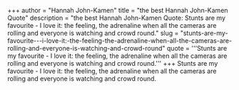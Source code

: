 +++
author = "Hannah John-Kamen"
title = "the best Hannah John-Kamen Quote"
description = "the best Hannah John-Kamen Quote: Stunts are my favourite - I love it: the feeling, the adrenaline when all the cameras are rolling and everyone is watching and crowd round."
slug = "stunts-are-my-favourite---i-love-it:-the-feeling-the-adrenaline-when-all-the-cameras-are-rolling-and-everyone-is-watching-and-crowd-round"
quote = '''Stunts are my favourite - I love it: the feeling, the adrenaline when all the cameras are rolling and everyone is watching and crowd round.'''
+++
Stunts are my favourite - I love it: the feeling, the adrenaline when all the cameras are rolling and everyone is watching and crowd round.
